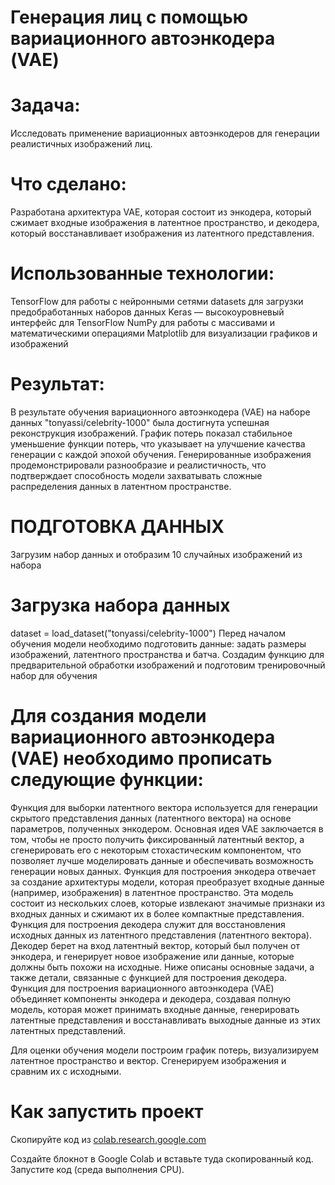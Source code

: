 # Генерация лиц с помощью вариационного автоэнкодера (VAE)

# Задача:
Исследовать применение вариационных автоэнкодеров для генерации реалистичных изображений лиц.

# Что сделано:
Разработана архитектура VAE, которая состоит из энкодера, который сжимает входные изображения в латентное пространство, и декодера, который восстанавливает изображения из латентного представления.

# Использованные технологии:
TensorFlow для работы с нейронными сетями
datasets для загрузки предобработанных наборов данных
Keras — высокоуровневый интерфейс для TensorFlow
NumPy для работы с массивами и математическими операциями
Matplotlib для визуализации графиков и изображений

# Результат:
В результате обучения вариационного автоэнкодера (VAE) на наборе данных "tonyassi/celebrity-1000" была достигнута успешная реконструкция изображений.
График потерь показал стабильное уменьшение функции потерь, что указывает на улучшение качества генерации с каждой эпохой обучения.
Генерированные изображения продемонстрировали разнообразие и реалистичность, что подтверждает способность модели захватывать сложные распределения данных в латентном пространстве.

# ПОДГОТОВКА ДАННЫХ
Загрузим набор данных и отобразим 10 случайных изображений из набора
# Загрузка набора данных
dataset = load_dataset("tonyassi/celebrity-1000")
Перед началом обучения модели необходимо подготовить данные: задать размеры изображений, латентного пространства и батча.
Создадим функцию для предварительной обработки изображений и подготовим тренировочный набор для обучения

# Для создания модели вариационного автоэнкодера (VAE) необходимо прописать следующие функции:

Функция для выборки латентного вектора используется для генерации скрытого представления данных (латентного вектора) на основе параметров, полученных энкодером. Основная идея VAE заключается в том, чтобы не просто получить фиксированный латентный вектор, а сгенерировать его с некоторым стохастическим компонентом, что позволяет лучше моделировать данные и обеспечивать возможность генерации новых данных.
Функция для построения энкодера отвечает за создание архитектуры модели, которая преобразует входные данные (например, изображения) в латентное пространство. Эта модель состоит из нескольких слоев, которые извлекают значимые признаки из входных данных и сжимают их в более компактные представления.
Функция для построения декодера служит для восстановления исходных данных из латентного представления (латентного вектора). Декодер берет на вход латентный вектор, который был получен от энкодера, и генерирует новое изображение или данные, которые должны быть похожи на исходные. Ниже описаны основные задачи, а также детали, связанные с функцией для построения декодера.
Функция для построения вариационного автоэнкодера (VAE) объединяет компоненты энкодера и декодера, создавая полную модель, которая может принимать входные данные, генерировать латентные представления и восстанавливать выходные данные из этих латентных представлений.

Для оценки обучения модели построим график потерь, визуализируем латентное пространство и вектор. Сгенерируем изображения и сравним их с исходными.

# Как запустить проект
Скопируйте код из [colab.research.google.com](https://github.com/Nimere1990/VAE/blob/main/%D0%9F%D1%80%D0%B0%D0%BA%D1%82%D0%B8%D1%87%D0%B5%D1%81%D0%BA%D0%B0%D1%8F_%D1%80%D0%B0%D0%B1%D0%BE%D1%82%D0%B0_%E2%84%963.ipynb)

Создайте блокнот в Google Colab и вставьте туда скопированный код.
Запустите код (среда выполнения CPU).
